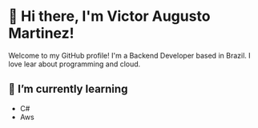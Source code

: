 # 👋 Hi there, I'm Victor Augusto Martinez!

Welcome to my GitHub profile! I'm a Backend Developer based in Brazil. I love lear about programming and cloud.

## 🌱 I’m currently learning

- C#
- Aws
